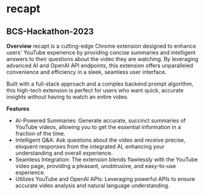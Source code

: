 # recapt
## BCS-Hackathon-2023


**Overview**
recapt is a cutting-edge Chrome extension designed to enhance users' YouTube experience by providing concise summaries and intelligent answers to their questions about the video they are watching. By leveraging advanced AI and OpenAI API endpoints, this extension offers unparalleled convenience and efficiency in a sleek, seamless user interface.

Built with a full-stack approach and a complex backend prompt algorithm, this high-tech extension is perfect for users who want quick, accurate insights without having to watch an entire video.

**Features**
- AI-Powered Summaries: Generate accurate, succinct summaries of YouTube videos, allowing you to get the essential information in a fraction of the time.
- Intelligent Q&A: Ask questions about the video and receive precise, eloquent responses from the integrated AI, enhancing your understanding and overall experience.
- Seamless Integration: The extension blends flawlessly with the YouTube video page, providing a pleasant, unobtrusive, and easy-to-use experience.
- Utilizes YouTube and OpenAI APIs: Leveraging powerful APIs to ensure accurate video analysis and natural language understanding.
